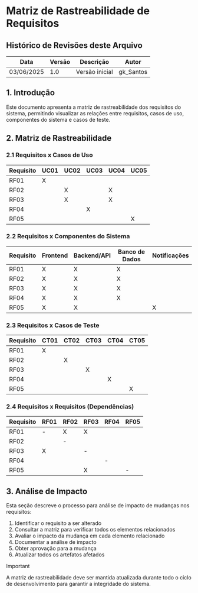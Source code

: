 # Matriz de Rastreabilidade de Requisitos

## Histórico de Revisões deste Arquivo

| Data       | Versão | Descrição                | Autor     |
| ---------- | ------ | ------------------------ | --------- |
| 03/06/2025 | 1.0    | Versão inicial           | gk_Santos |

## 1. Introdução

Este documento apresenta a matriz de rastreabilidade dos requisitos do sistema, permitindo visualizar as relações entre requisitos, casos de uso, componentes do sistema e casos de teste.

## 2. Matriz de Rastreabilidade

### 2.1 Requisitos x Casos de Uso

| Requisito | UC01 | UC02 | UC03 | UC04 | UC05 |
| --------- | ---- | ---- | ---- | ---- | ---- |
| RF01      | X    |      |      |      |      |
| RF02      |      | X    |      | X    |      |
| RF03      |      | X    |      | X    |      |
| RF04      |      |      | X    |      |      |
| RF05      |      |      |      |      | X    |

### 2.2 Requisitos x Componentes do Sistema

| Requisito | Frontend | Backend/API | Banco de Dados | Notificações |
| --------- | -------- | ----------- | -------------- | ------------ |
| RF01      | X        | X           | X              |              |
| RF02      | X        | X           | X              |              |
| RF03      | X        | X           | X              |              |
| RF04      | X        | X           | X              |              |
| RF05      | X        | X           |                | X            |

### 2.3 Requisitos x Casos de Teste

| Requisito | CT01 | CT02 | CT03 | CT04 | CT05 |
| --------- | ---- | ---- | ---- | ---- | ---- |
| RF01      | X    |      |      |      |      |
| RF02      |      | X    |      |      |      |
| RF03      |      |      | X    |      |      |
| RF04      |      |      |      | X    |      |
| RF05      |      |      |      |      | X    |

### 2.4 Requisitos x Requisitos (Dependências)

| Requisito | RF01 | RF02 | RF03 | RF04 | RF05 |
| --------- | ---- | ---- | ---- | ---- | ---- |
| RF01      | -    | X    | X    |      |      |
| RF02      |      | -    |      |      |      |
| RF03      | X    |      | -    |      |      |
| RF04      |      |      |      | -    |      |
| RF05      |      |      | X    |      | -    |

## 3. Análise de Impacto

Esta seção descreve o processo para análise de impacto de mudanças nos requisitos:

1. Identificar o requisito a ser alterado  
2. Consultar a matriz para verificar todos os elementos relacionados  
3. Avaliar o impacto da mudança em cada elemento relacionado  
4. Documentar a análise de impacto  
5. Obter aprovação para a mudança  
6. Atualizar todos os artefatos afetados

> [!IMPORTANT]
> A matriz de rastreabilidade deve ser mantida atualizada durante todo o ciclo de desenvolvimento para garantir a integridade do sistema.

